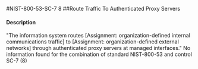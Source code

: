 #NIST-800-53-SC-7 8
##Route Traffic To Authenticated Proxy Servers
#### Description
"The information system routes [Assignment: organization-defined internal communications traffic] to [Assignment: organization-defined external networks] through authenticated proxy servers at managed interfaces."
No information found for the combination of standard NIST-800-53 and control SC-7 (8)
